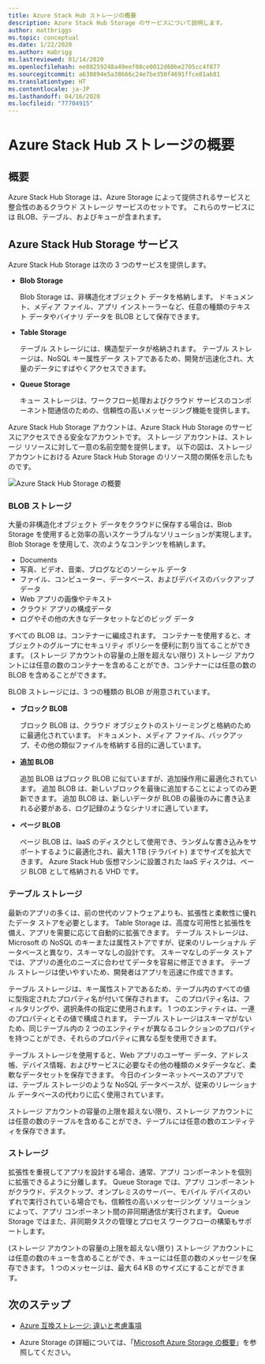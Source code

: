 ```yaml
---
title: Azure Stack Hub ストレージの概要
description: Azure Stack Hub Storage のサービスについて説明します。
author: mattbriggs
ms.topic: conceptual
ms.date: 1/22/2020
ms.author: mabrigg
ms.lastreviewed: 01/14/2020
ms.openlocfilehash: ee08259248a49eef08ce0012d60be2705cc4f877
ms.sourcegitcommit: a630894e5a38666c24e7be350f4691ffce81ab81
ms.translationtype: HT
ms.contentlocale: ja-JP
ms.lasthandoff: 04/16/2020
ms.locfileid: "77704915"
---
```

# <a name="introduction-to-azure-stack-hub-storage"></a>Azure Stack Hub ストレージの概要

## <a name="overview"></a>概要

Azure Stack Hub Storage は、Azure Storage によって提供されるサービスと整合性のあるクラウド ストレージ サービスのセットです。 これらのサービスには BLOB、テーブル、およびキューが含まれます。

## <a name="azure-stack-hub-storage-services"></a>Azure Stack Hub Storage サービス

Azure Stack Hub Storage は次の 3 つのサービスを提供します。

- **Blob Storage**

    Blob Storage は、非構造化オブジェクト データを格納します。 ドキュメント、メディア ファイル、アプリ インストーラーなど、任意の種類のテキスト データやバイナリ データを BLOB として保存できます。

- **Table Storage**

    テーブル ストレージには、構造型データが格納されます。 テーブル ストレージは、NoSQL キー属性データ ストアであるため、開発が迅速化され、大量のデータにすばやくアクセスできます。

- **Queue Storage**

    キュー ストレージは、ワークフロー処理およびクラウド サービスのコンポーネント間通信のための、信頼性の高いメッセージング機能を提供します。

Azure Stack Hub Storage アカウントは、Azure Stack Hub Storage のサービスにアクセスできる安全なアカウントです。 ストレージ アカウントは、ストレージ リソースに対して一意の名前空間を提供します。 以下の図は、ストレージ アカウントにおける Azure Stack Hub Storage のリソース間の関係を示したものです。

![Azure Stack Hub Storage の概要](media/azure-stack-storage-overview/AzureStackStorageOverview.png)

### <a name="blob-storage"></a>BLOB ストレージ

大量の非構造化オブジェクト データをクラウドに保存する場合は、Blob Storage を使用すると効率の高いスケーラブルなソリューションが実現します。 Blob Storage を使用して、次のようなコンテンツを格納します。

- Documents
- 写真、ビデオ、音楽、ブログなどのソーシャル データ
- ファイル、コンピューター、データベース、およびデバイスのバックアップ データ
- Web アプリの画像やテキスト
- クラウド アプリの構成データ
- ログやその他の大きなデータセットなどのビッグ データ

すべての BLOB は、コンテナーに編成されます。 コンテナーを使用すると、オブジェクトのグループにセキュリティ ポリシーを便利に割り当てることができます。 (ストレージ アカウントの容量の上限を超えない限り) ストレージ アカウントには任意の数のコンテナーを含めることができ、コンテナーには任意の数の BLOB を含めることができます。

BLOB ストレージには、3 つの種類の BLOB が用意されています。

- **ブロック BLOB**

    ブロック BLOB は、クラウド オブジェクトのストリーミングと格納のために最適化されています。 ドキュメント、メディア ファイル、バックアップ、その他の類似ファイルを格納する目的に適しています。

- **追加 BLOB**

    追加 BLOB はブロック BLOB に似ていますが、追加操作用に最適化されています。 追加 BLOB は、新しいブロックを最後に追加することによってのみ更新できます。 追加 BLOB は、新しいデータが BLOB の最後のみに書き込まれる必要がある、ログ記録のようなシナリオに適しています。

- **ページ BLOB**

    ページ BLOB は、IaaS のディスクとして使用でき、ランダムな書き込みをサポートするように最適化され、最大 1 TB (テラバイト) までサイズを拡大できます。 Azure Stack Hub 仮想マシンに設置された IaaS ディスクは、ページ BLOB として格納される VHD です。

### <a name="table-storage"></a>テーブル ストレージ

最新のアプリの多くは、前の世代のソフトウェアよりも、拡張性と柔軟性に優れたデータ ストアを必要とします。 Table Storage は、高度な可用性と拡張性を備え、アプリを需要に応じて自動的に拡張できます。 テーブル ストレージは、Microsoft の NoSQL のキーまたは属性ストアですが、従来のリレーショナル データベースと異なり、スキーマなしの設計です。 スキーマなしのデータ ストアでは、アプリの進化のニーズに合わせてデータを容易に修正できます。 テーブル ストレージは使いやすいため、開発者はアプリを迅速に作成できます。

テーブル ストレージは、キー属性ストアであるため、テーブル内のすべての値に型指定されたプロパティ名が付いて保存されます。 このプロパティ名は、フィルタリングや、選択条件の指定に使用されます。 1 つのエンティティは、一連のプロパティとその値で構成されます。 テーブル ストレージはスキーマがないため、同じテーブル内の 2 つのエンティティが異なるコレクションのプロパティを持つことができ、それらのプロパティに異なる型を使用できます。

テーブル ストレージを使用すると、Web アプリのユーザー データ、アドレス帳、デバイス情報、およびサービスに必要なその他の種類のメタデータなど、柔軟なデータセットを保存できます。 今日のインターネットベースのアプリでは、テーブル ストレージのような NoSQL データベースが、従来のリレーショナル データベースの代わりに広く使用されています。

ストレージ アカウントの容量の上限を超えない限り、ストレージ アカウントには任意の数のテーブルを含めることができ、テーブルには任意の数のエンティティを保存できます。

### <a name="queue-storage"></a>ストレージ

拡張性を重視してアプリを設計する場合、通常、アプリ コンポーネントを個別に拡張できるように分離します。 Queue Storage では、アプリ コンポーネントがクラウド、デスクトップ、オンプレミスのサーバー、モバイル デバイスのいずれで実行されている場合でも、信頼性の高いメッセージング ソリューションによって、アプリ コンポーネント間の非同期通信が実行されます。 Queue Storage ではまた、非同期タスクの管理とプロセス ワークフローの構築もサポートします。

(ストレージ アカウントの容量の上限を超えない限り) ストレージ アカウントには任意の数のキューを含めることができ、キューには任意の数のメッセージを保存できます。 1 つのメッセージは、最大 64 KB のサイズにすることができます。

## <a name="next-steps"></a>次のステップ

- [Azure 互換ストレージ: 違いと考慮事項](azure-stack-acs-differences.md)

- Azure Storage の詳細については、「[Microsoft Azure Storage の概要](/azure/storage/common/storage-introduction)」を参照してください。
